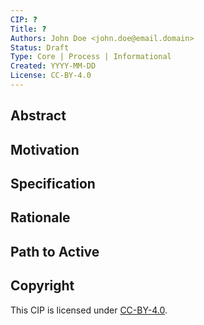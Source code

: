 ```yaml
---
CIP: ?
Title: ?
Authors: John Doe <john.doe@email.domain>
Status: Draft
Type: Core | Process | Informational
Created: YYYY-MM-DD
License: CC-BY-4.0
---
```


## Abstract <!-- A short (~200 word) description of the technical issue being addressed and the proposed solution -->

## Motivation <!-- A clear and short explanation introducing the reason behind a proposal. When changing an established design, it must outlines issues in the design that motivates a rework. -->

## Specification <!-- The technical specification should describe the syntax and semantics of any new feature. The specification should be detailed enough to allow competing, interoperable implementations. -->

## Rationale <!-- The rationale fleshes out the specification by describing what motivated the design and why particular design decisions were made. It should describe alternate designs that were considered and related work. The rationale should provide evidence of consensus within the community and discuss important objections or concerns raised during discussion. When applicable, it must also explain how the proposal affects backward-compatibility of existing solutions. -->

## Path to Active <!-- A reference implementation, observable metrics or anything showing the acceptance of the proposal in the community. It must be completed before any CIP is given status “Active”, but it need not be completed before the CIP is accepted. It acts as a high-level roadmap for the proposal. -->

## Copyright <!-- The CIP must be explicitly licensed under acceptable copyright terms (see below). -->

This CIP is licensed under [CC-BY-4.0][].

[CC-BY-4.0]: https://creativecommons.org/licenses/by/4.0/legalcode
[Apache-2.0]: http://www.apache.org/licenses/LICENSE-2.0
